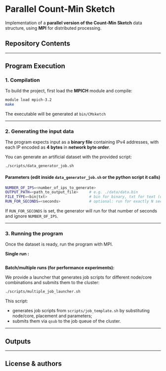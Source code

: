 # Parallel Count-Min Sketch
Implementation of a **parallel version of the Count-Min Sketch** data structure, using **MPI** for distributed processing.
## Repository Contents
---

## Program Execution

### 1. Compilation

To build the project, first load the **MPICH** module and compile:

```bash
module load mpich-3.2
make
```

The executable will be generated at `bin/CMsketch`

---

### 2. Generating the input data

The program expects input as a **binary file** containing IPv4 addresses, with each IP encoded as **4 bytes** in **network byte order**.

You can generate an artificial dataset with the provided script:

```bash
./scripts/data_generator_job.sh
```

#### Parameters (edit inside `data_generator_job.sh` or the python script it calls)

```bash
NUMBER_OF_IPS=<number_of_ips_to_generate>
OUTPUT_PATH=<path_to_output_file>     # e.g. ./data/data.bin
FILE_TYPE=<bin|txt>                   # bin for binary, txt for text (one IP per line)
RUN_FOR_SECONDS=<seconds>             # optional: run for exactly N seconds (overrides NUMBER_OF_IPS)
```

If `RUN_FOR_SECONDS` is set, the generator will run for that number of seconds and ignore `NUMBER_OF_IPS`.

---

### 3. Running the program

Once the dataset is ready, run the program with MPI.

**Single run :**

```bash

```

**Batch/multiple runs (for performance experiments):**

We provide a launcher that generates job scripts for different node/core combinations and submits them to the cluster:

```bash
./scripts/multiple_job_launcher.sh
```

This script:
- generates job scripts from `scripts/job_template.sh` by substituting node/core, placement and parameters;
- submits them via `qsub` to the job queue of the cluster.

---
## Outputs
---
## License & authors